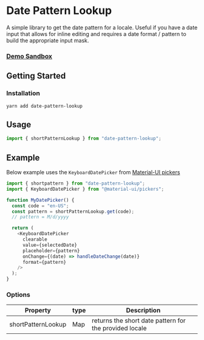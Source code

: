 # Date Pattern Lookup

A simple library to get the date pattern for a locale. Useful if you have a date input that allows for inline editing and requires a date format / pattern to build the appropriate input mask.

### [Demo Sandbox](https://codesandbox.io/s/zen-worker-o7l9y?file=/src/App.js)

## Getting Started

### Installation

```
yarn add date-pattern-lookup
```

## Usage

```javascript
import { shortPatternLookup } from "date-pattern-lookup";
```

## Example

Below example uses the `KeyboardDatePicker` from [Material-UI pickers](https://material-ui-pickers.dev/api/KeyboardDatePicker)

```javascript
import { shortpattern } from "date-pattern-lookup";
import { KeyboardDatePicker } from "@material-ui/pickers";

function MyDatePicker() {
  const code = "en-US";
  const pattern = shortPatternLookup.get(code);
  // pattern = M/d/yyyy

  return (
    <KeyboardDatePicker
      clearable
      value={selectedDate}
      placeholder={pattern}
      onChange={(date) => handleDateChange(date)}
      format={pattern}
    />
  );
}
```

### Options

| Property           | type | Description                                            |
| ------------------ | ---- | ------------------------------------------------------ |
| shortPatternLookup | Map  | returns the short date pattern for the provided locale |

